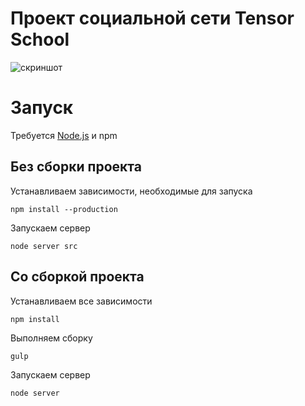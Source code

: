 # Проект социальной сети Tensor School
![скриншот](https://i.ibb.co/hWFpfWx/12.png)


# Запуск
Требуется [Node.js](https://nodejs.org/en/) и npm
## Без сборки проекта
Устанавливаем зависимости, необходимые для запуска

    npm install --production
Запускаем сервер

    node server src
## Со сборкой проекта
Устанавливаем все зависимости

    npm install

Выполняем сборку
    
    gulp
Запускаем сервер

    node server
